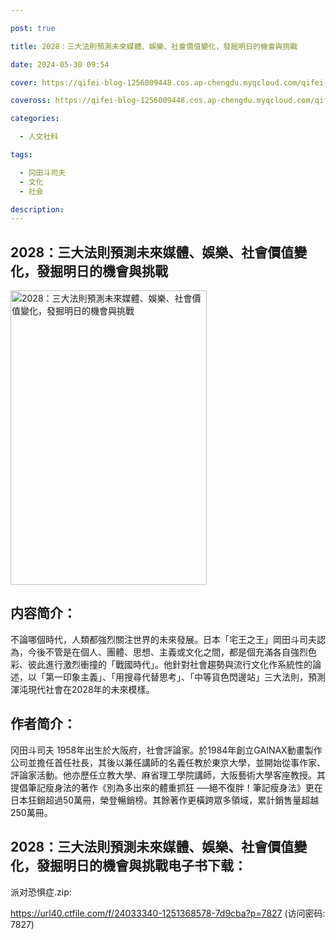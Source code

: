 ```yaml
---

post: true

title: 2028：三大法則預測未來媒體、娛樂、社會價值變化，發掘明日的機會與挑戰

date: 2024-05-30 09:54

cover: https://qifei-blog-1256009448.cos.ap-chengdu.myqcloud.com/qifei-blog/64c0d95f1ddac507cceece93.jpg

coveross: https://qifei-blog-1256009448.cos.ap-chengdu.myqcloud.com/qifei-blog/64c0d95f1ddac507cceece93.jpg

categories:

  - 人文社科

tags:

  - 冈田斗司夫
  - 文化
  - 社会

description:
---
```


## 2028：三大法則預測未來媒體、娛樂、社會價值變化，發掘明日的機會與挑戰

<img alt="2028：三大法則預測未來媒體、娛樂、社會價值變化，發掘明日的機會與挑戰" class="aligncenter loaded" data-was-processed="true" decoding="async" fetchpriority="high" height="471" src="https://qifei-blog-1256009448.cos.ap-chengdu.myqcloud.com/qifei-blog/64c0d95f1ddac507cceece93.jpg" style="cursor: zoom-in;" width="314"/>

## 内容简介：

不論哪個時代，人類都強烈關注世界的未來發展。日本「宅王之王」岡田斗司夫認為，今後不管是在個人、團體、思想、主義或文化之間，都是個充滿各自強烈色彩、彼此進行激烈衝撞的「戰國時代」。他針對社會趨勢與流行文化作系統性的論述，以「第一印象主義」、「用搜尋代替思考」、「中等貨色閃邊站」三大法則，預測渾沌現代社會在2028年的未來模樣。

## 作者简介：

冈田斗司夫 1958年出生於大阪府，社會評論家。於1984年創立GAINAX動畫製作公司並擔任首任社長，其後以兼任講師的名義任教於東京大學，並開始從事作家、評論家活動。他亦歷任立教大學、麻省理工學院講師，大阪藝術大學客座教授。其提倡筆記瘦身法的著作《別為多出來的體重抓狂 ──絕不復胖！筆記瘦身法》更在日本狂銷超過50萬冊，榮登暢銷榜。其餘著作更橫跨眾多領域，累計銷售量超越250萬冊。

## 2028：三大法則預測未來媒體、娛樂、社會價值變化，發掘明日的機會與挑戰电子书下载：

派对恐惧症.zip: 

https://url40.ctfile.com/f/24033340-1251368578-7d9cba?p=7827 (访问密码: 7827)
